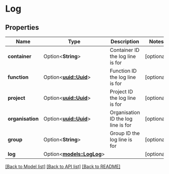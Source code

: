 # Log

## Properties

Name | Type | Description | Notes
------------ | ------------- | ------------- | -------------
**container** | Option<**String**> | Container ID the log line is for | [optional]
**function** | Option<[**uuid::Uuid**](uuid::Uuid.md)> | Function ID the log line is for | [optional]
**project** | Option<[**uuid::Uuid**](uuid::Uuid.md)> | Project ID the log line is for | [optional]
**organisation** | Option<[**uuid::Uuid**](uuid::Uuid.md)> | Organisation ID the log line is for | [optional]
**group** | Option<**String**> | Group ID the log line is for | [optional]
**log** | Option<[**models::LogLog**](Log_log.md)> |  | [optional]

[[Back to Model list]](../README.md#documentation-for-models) [[Back to API list]](../README.md#documentation-for-api-endpoints) [[Back to README]](../README.md)


